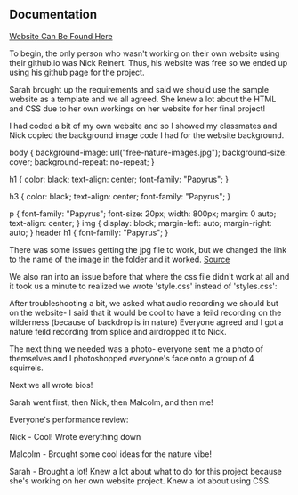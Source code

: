 ## Documentation

[Website Can Be Found Here](https://nickreinert.github.io/)

To begin, the only person who wasn't working on their own website using their github.io was Nick Reinert. Thus, his website was free so we ended up using his github page for the project.

Sarah brought up the requirements and said we should use the sample website as a template and we all agreed. She knew a lot about the HTML and CSS due to her own workings on her website for her final project!

I had coded a bit of my own website and so I showed my classmates and Nick copied the background image code I had for the website background.

body {
  background-image: url("free-nature-images.jpg");
background-size: cover;
background-repeat: no-repeat;
}

h1 {
  color: black;
  text-align: center;
  font-family: "Papyrus";
}

h3 {
  color: black;
  text-align: center;
  font-family: "Papyrus";
}

p {
  font-family: "Papyrus";
  font-size: 20px;
  width: 800px;
  margin: 0 auto;
  text-align: center;
}
img {
  display: block;
  margin-left: auto;
  margin-right: auto;
}
header
h1 {
  font-family: "Papyrus";
}
 
There was some issues getting the jpg file to work, but we changed the link to the name of the image in the folder and it worked.
[Source](https://www.w3schools.com/css/css_background_image.asp)

We also ran into an issue before that where the css file didn't work at all and it took us a minute to realized we wrote 'style.css' instead of 'styles.css':
  <link rel="stylesheet" type="text/css" href="styles.css">

After troubleshooting a bit, we asked what audio recording we should but on the website- I said that it would be cool to have a feild recording on the wilderness (because of backdrop is in nature) Everyone agreed and I got a nature feild recording from splice and airdropped it to Nick.

The next thing we needed was a photo- everyone sent me a photo of themselves and I photoshopped everyone's face onto a group of 4 squirrels.

Next we all wrote bios!

Sarah went first, then Nick, then Malcolm, and then me!

Everyone's performance review:

Nick - Cool! Wrote everything down

Malcolm - Brought some cool ideas for the nature vibe!

Sarah - Brought a lot! Knew a lot about what to do for this project because she's working on her own website project. Knew a lot about using CSS.
